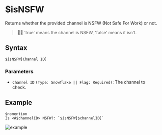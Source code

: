 # $isNSFW
Returns whether the provided channel is NSFW (Not Safe For Work) or not.

> 🧙‍♂️ 'true' means the channel is NSFW, 'false' means it isn't.

## Syntax
```
$isNSFW[Channel ID]
```

### Parameters
- `Channel ID` `(Type: Snowflake || Flag: Required)`: The channel to check.

## Example
```
$nomention
Is <#$channelID> NSFW?: `$isNSFW[$channelID]`
```

![example](https://user-images.githubusercontent.com/69215413/123517430-dd270280-d66e-11eb-95cb-4edb5a9ed78c.png)
